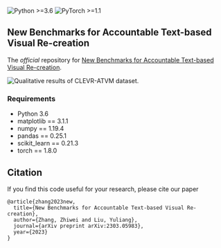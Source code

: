 ![Python >=3.6](https://img.shields.io/badge/Python->=3.6-blue.svg)
![PyTorch >=1.1](https://img.shields.io/badge/PyTorch->=1.1-yellow.svg)

## New Benchmarks for Accountable Text-based Visual Re-creation

The *official* repository for [New Benchmarks for Accountable Text-based Visual Re-creation](https://arxiv.org/pdf/2303.05983.pdf).

![ Qualitative results of CLEVR-ATVM dataset.](CLEVR-ATVM.png)

### Requirements

- Python 3.6
- matplotlib == 3.1.1
- numpy == 1.19.4
- pandas == 0.25.1
- scikit_learn == 0.21.3
- torch == 1.8.0

## Citation
If you find this code useful for your research, please cite our paper
```
@article{zhang2023new,
  title={New Benchmarks for Accountable Text-based Visual Re-creation},
  author={Zhang, Zhiwei and Liu, Yuliang},
  journal={arXiv preprint arXiv:2303.05983},
  year={2023}
}
```




